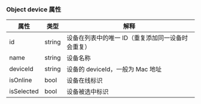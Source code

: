 ### Object device 属性

|属性|类型|解释|
|-|-|-|
|id|string|设备在列表中的唯一 ID（重复添加同一设备时会重复）|
|name|string|设备名称|
|deviceId|string|设备的 deviceId，一般为 Mac 地址|
|isOnline|bool|设备在线标识|
|isSelected|bool|设备被选中标识|